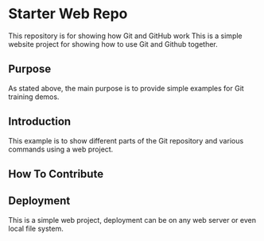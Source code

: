 # Starter Web Repo

This repository is for showing how Git and GitHub work
This is a simple website project for showing how to use Git and Github together.


## Purpose

As stated above, the main purpose is to provide simple examples for Git training demos.

## Introduction
This example is to show different parts of the Git repository and various commands using a web project.

## How To Contribute

## Deployment
This is a simple web project, deployment can be on any web server or even local file system.

